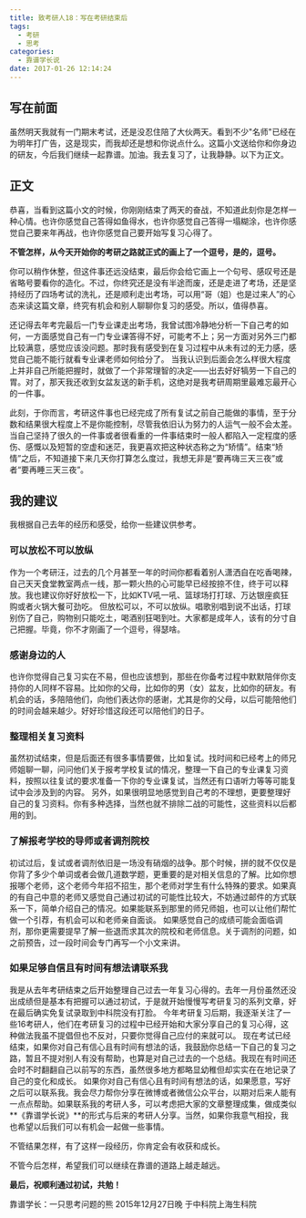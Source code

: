```yaml
---
title: 致考研人18：写在考研结束后
tags:
  - 考研
  - 思考
categories:
  - 靠谱学长说
date: 2017-01-26 12:14:24
---
```


## 写在前面

虽然明天我就有一门期末考试，还是没忍住陪了大伙两天。看到不少"名师"已经在为明年打广告，这是现实，而我却还是想和你说点什么。这篇小文送给你和你身边的研友，今后我们继续一起靠谱。加油。我去复习了，让我静静。以下为正文。

<!-- more -->

## 正文

恭喜，当看到这篇小文的时候，你刚刚结束了两天的奋战，不知道此刻你是怎样一种心情。也许你感觉自己答得如鱼得水，也许你感觉自己答得一塌糊涂，也许你感觉自己要来年再战，也许你感觉自己要开始写复习心得了。

**不管怎样，从今天开始你的考研之路就正式的画上了一个逗号，是的，逗号。**

你可以稍作休整，但这件事还远没结束，最后你会给它画上一个句号、感叹号还是省略号要看你的造化。不过，你终究还是没有半途而废，还是走进了考场，还是坚持经历了四场考试的洗礼，还是顺利走出考场，可以用“哥（姐）也是过来人”的心态来读这篇文章，终究有机会和别人聊聊你复习的感受。所以，值得恭喜。

还记得去年考完最后一门专业课走出考场，我曾试图冷静地分析一下自己考的如何，一方面感觉自己有一门专业课答得不好，可能考不上；另一方面对另外三门都比较满意，感觉应该没问题。那时我有感受到在复习过程中从未有过的无力感，感觉自己能不能行就看专业课老师如何给分了。
当我认识到后面会怎么样很大程度上并非自己所能把握时，就做了一个非常理智的决定——出去好好犒劳一下自己的胃。对了，那天我还收到女盆友送的新手机，这绝对是我考研周期里最难忘最开心的一件事。

此刻，于你而言，考研这件事也已经完成了所有复试之前自己能做的事情，至于分数和结果很大程度上不是你能控制，尽管我依旧认为努力的人运气一般不会太差。
当自己坚持了很久的一件事或者很看重的一件事结束时一般人都陷入一定程度的感伤、感慨以及短暂的空虚和迷茫，我更喜欢把这种状态称之为“矫情”。结束“矫情”之后，不知道接下来几天你打算怎么度过，我想无非是“要再嗨三天三夜”或者“要再睡三天三夜”。

## 我的建议

我根据自己去年的经历和感受，给你一些建议供参考。

### 可以放松不可以放纵
作为一个考研汪，过去的几个月甚至一年的时间你都看着别人潇洒自在吃香喝辣，自己天天食堂教室两点一线，那一颗火热的心可能早已经按捺不住，终于可以释放。我也建议你好好放松一下，比如KTV吼一吼、篮球场打打球、万达银座疯狂购或者火锅大餐可劲吃。
但放松可以，不可以放纵。唱歌别唱到说不出话，打球别伤了自己，购物别只能吃土，喝酒别狂喝到吐。大家都是成年人，该有的分寸自己把握。毕竟，你不才刚画了一个逗号，得瑟啥。

### 感谢身边的人
也许你觉得自己复习实在不易，但也应该想到，那些在你备考过程中默默陪伴你支持你的人同样不容易。比如你的父母，比如你的男（女）盆友，比如你的研友。有机会的话，多陪陪他们，向他们表达你的感谢，尤其是你的父母，以后可能陪他们的时间会越来越少。好好珍惜这段还可以陪他们的日子。

### 整理相关复习资料
虽然初试结束，但是后面还有很多事情要做，比如复试。找时间和已经考上的师兄师姐聊一聊，问问他们关于报考学校复试的情况，整理一下自己的专业课复习资料，按照以往复试的要求准备一下你的专业课复试，当然还有口语听力等等可能复试中会涉及到的内容。
另外，如果很明显地感觉到自己考的不理想，更要整理好自己的复习资料。你有多种选择，当然也就不排除二战的可能性，这些资料以后都用的到。

### 了解报考学校的导师或者调剂院校
初试过后，复试或者调剂依旧是一场没有硝烟的战争。那个时候，拼的就不仅仅是你背了多少个单词或者会做几道数学题，更重要的是对相关信息的了解。比如你想报哪个老师，这个老师今年招不招生，那个老师对学生有什么特殊的要求。如果真的有自己中意的老师又感觉自己通过初试的可能性比较大，不妨通过邮件的方式联系一下，简单介绍自己的情况。如果能联系到那里的师兄师姐，也可以让他们帮忙做一个引荐，有机会可以和老师亲自面谈。
如果感觉自己的成绩可能会面临调剂，那你更需要提早了解一些退而求其次的院校和老师信息。关于调剂的问题，如之前预告，过一段时间会专门再写一个小文来讲。

### 如果足够自信且有时间有想法请联系我
我是从去年考研结束之后开始整理自己过去一年复习心得的。去年一月份虽然还没出成绩但是基本有把握可以通过初试，于是就开始慢慢写考研复习的系列文章，好在最后确实免复试录取到中科院没有打脸。
今年考研复习后期，我逐渐关注了一些16考研人，他们在考研复习的过程中已经开始和大家分享自己的复习心得，这种做法我虽不提倡但也不反对，只要你觉得自己应付的来就可以。
现在考试已经结束，如果你对自己有信心且有时间有想法的话，我鼓励你总结一下自己的复习之路，暂且不提对别人有没有帮助，也算是对自己过去的一个总结。我现在有时间还会时不时翻翻自己以前写的东西，虽然很多地方都略显幼稚但却实实在在地记录了自己的变化和成长。
如果你对自己有信心且有时间有想法的话，如果愿意，写好之后可以联系我。我会尽力帮你分享在微博或者微信公众平台，以期对后来人能有一点点帮助。如果联系我的考研人多，可以考虑把大家的文章整理成集，做成类似**《靠谱学长说》**的形式与后来的考研人分享。当然，如果你我意气相投，我也希望以后我们可以有机会一起做一些事情。

不管结果怎样，有了这样一段经历，你肯定会有收获和成长。

不管今后怎样，希望我们可以继续在靠谱的道路上越走越远。

**最后，祝顺利通过初试，共勉！**




靠谱学长：一只思考问题的熊
2015年12月27日晚
于中科院上海生科院
